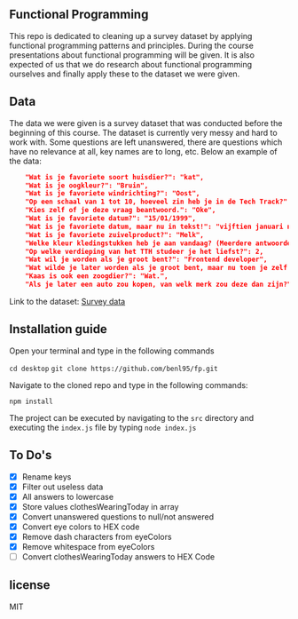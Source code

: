 ## Functional Programming

This repo is dedicated to cleaning up a survey dataset by applying functional programming patterns and principles. During the course presentations about functional programming will be given. It is also expected of us that we do research about functional programming ourselves and finally apply these to the dataset we were given.

## Data

The data we were given is a survey dataset that was conducted before the beginning of this course. The dataset is currently very messy and hard to work with. Some questions are left unanswered, there are questions which have no relevance at all, key names are to long, etc. Below an example of the data:

```json
    "Wat is je favoriete soort huisdier?": "kat",
    "Wat is je oogkleur?": "Bruin",
    "Wat is je favoriete windrichting?": "Oost",
    "Op een schaal van 1 tot 10, hoeveel zin heb je in de Tech Track?": 7,
    "Kies zelf of je deze vraag beantwoord.": "Oke",
    "Wat is je favoriete datum?": "15/01/1999",
    "Wat is je favoriete datum, maar nu in tekst!": "vijftien januari negentiennegenennegentig",
    "Wat is je favoriete zuivelproduct?": "Melk",
    "Welke kleur kledingstukken heb je aan vandaag? (Meerdere antwoorden mogelijk natuurlijk...)": "Zwart, Grijs",
    "Op welke verdieping van het TTH studeer je het liefst?": 2,
    "Wat wil je worden als je groot bent?": "Frontend developer",
    "Wat wilde je later worden als je groot bent, maar nu toen je zelf 8 jaar was.": "Piloot",
    "Kaas is ook een zoogdier?": "Wat.",
    "Als je later een auto zou kopen, van welk merk zou deze dan zijn?": "Mercedes C63 AMG"
```

Link to the dataset: [Survey data](https://raw.githubusercontent.com/cmda-tt/course-21-22/main/tech-track-dataset.json)

## Installation guide

Open your terminal and type in the following commands

`cd desktop`
`git clone https://github.com/benl95/fp.git`

Navigate to the cloned repo and type in the following commands:

`npm install`

The project can be executed by navigating to the `src` directory and executing the `index.js` file by typing `node index.js`

## To Do's

-   [x] Rename keys
-   [x] Filter out useless data
-   [x] All answers to lowercase
-   [x] Store values clothesWearingToday in array
-   [x] Convert unanswered questions to null/not answered
-   [x] Convert eye colors to HEX code
-   [x] Remove dash characters from eyeColors
-   [x] Remove whitespace from eyeColors
-   [ ] Convert clothesWearingToday answers to HEX Code

## license

MIT
